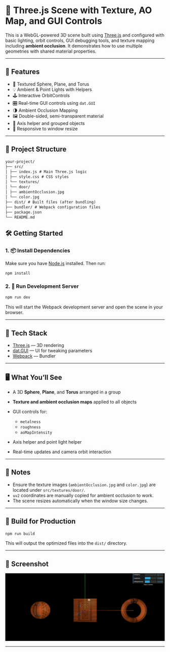 # 🧪 Three.js Scene with Texture, AO Map, and GUI Controls

This is a WebGL-powered 3D scene built using [Three.js](https://threejs.org/) and configured with basic lighting, orbit controls, GUI debugging tools, and texture mapping including **ambient occlusion**. It demonstrates how to use multiple geometries with shared material properties.

---

## 🚀 Features

- 🎨 Textured Sphere, Plane, and Torus
- 💡 Ambient & Point Lights with Helpers
- 🕹️ Interactive OrbitControls
- 🎛️ Real-time GUI controls using `dat.GUI`
- 🌗 Ambient Occlusion Mapping
- 🖼️ Double-sided, semi-transparent material
- 📐 Axis helper and grouped objects
- 🔄 Responsive to window resize

---

## 📁 Project Structure

```
your-project/
├── src/
│ ├── index.js # Main Three.js logic
│ ├── style.css # CSS styles
│ └── textures/
│ └── door/
│ ├── ambientOcclusion.jpg
│ └── color.jpg
├── dist/ # Built files (after bundling)
├── bundler/ # Webpack configuration files
├── package.json
└── README.md
```

## 🛠️ Getting Started

### 1. 📦 Install Dependencies

Make sure you have [Node.js](https://nodejs.org/) installed. Then run:

```bash
npm install
```

### 2. 🧪 Run Development Server

```bash
npm run dev
```

This will start the Webpack development server and open the scene in your browser.

---

## 🧱 Tech Stack

- [Three.js](https://threejs.org/) — 3D rendering
- [dat.GUI](https://github.com/dataarts/dat.gui) — UI for tweaking parameters
- [Webpack](https://webpack.js.org/) — Bundler

---

## 🖥️ What You’ll See

- A 3D **Sphere**, **Plane**, and **Torus** arranged in a group
- **Texture and ambient occlusion maps** applied to all objects
- GUI controls for:

  - `metalness`
  - `roughness`
  - `aoMapIntensity`

- Axis helper and point light helper
- Real-time updates and camera orbit interaction

---

## 📝 Notes

- Ensure the texture images (`ambientOcclusion.jpg` and `color.jpg`) are located under `src/textures/door/`.
- `uv2` coordinates are manually copied for ambient occlusion to work.
- The scene resizes automatically when the window size changes.

---

## 🧼 Build for Production

```bash
npm run build
```

This will output the optimized files into the `dist/` directory.

---

## 📸 Screenshot

![alt text](image.png)

---
